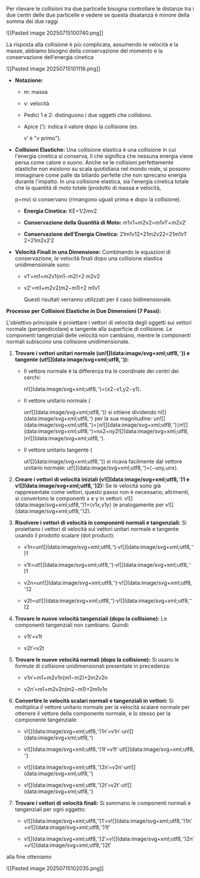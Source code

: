 Per rilevare le collisioni tra due particelle bisogna controllare le distanze tra i due centri delle due particelle e vedere se questa disatanza è minore della somma dei due raggi

![[Pasted image 20250715100740.png]]

La risposta alla collisione è più complicata, assumendo le velocità e la masse, abbiamo bisogno della conservazione del momento e la conservazione dell'energia cinetica

![[Pasted image 20250715101116.png]]

- **Notazione:**
    
    - m: massa
        
    - v: velocità
        
    - Pedici 1 e 2: distinguono i due oggetti che collidono.
        
    - Apice ('): indica il valore dopo la collisione (es.
        
        v′ è "v primo").
        
- **Collisioni Elastiche:** Una collisione elastica è una collisione in cui l'energia cinetica si conserva, il che significa che nessuna energia viene persa come calore o suono. Anche se le collisioni perfettamente elastiche non esistono su scala quotidiana nel mondo reale, si possono immaginare come palle da biliardo perfette che non sprecano energia durante l'impatto. In una collisione elastica, sia l'energia cinetica totale che la quantità di moto totale (prodotto di massa e velocità,
    
    p=mv) si conservano (rimangono uguali prima e dopo la collisione).
    
    - **Energia Cinetica:** KE=1/2​mv2
        
    - **Conservazione della Quantità di Moto:** m1​v1​+m2​v2​=m1​v1′​+m2​v2′​
        
    - **Conservazione dell'Energia Cinetica:** 21​m1​v12​+21​m2​v22​=21​m1​v1′​2+21​m2​v2′​2
        
- **Velocità Finali in una Dimensione:** Combinando le equazioni di conservazione, le velocità finali dopo una collisione elastica unidimensionale sono:
    
    - v1′​=m1​+m2​v1​(m1​−m2​)+2 m2​v2​​
        
    - v2′​=m1​+m2​v2​(m2​−m1​)+2 m1​v1​​
        
        Questi risultati verranno utilizzati per il caso bidimensionale.
        

**Processo per Collisioni Elastiche in Due Dimensioni (7 Passi):**

L'obiettivo principale è proiettare i vettori di velocità degli oggetti sui vettori normale (perpendicolare) e tangente alla superficie di collisione. Le componenti tangenziali delle velocità non cambiano, mentre le componenti normali subiscono una collisione unidimensionale.

1. **Trovare i vettori unitari normale (un![](data:image/svg+xml;utf8,<svg xmlns="http://www.w3.org/2000/svg" width="0.471em" height="0.714em" style="width:0.471em" viewBox="0 0 471 714" preserveAspectRatio="xMinYMin"><path d="M377 20c0-5.333 1.833-10 5.5-14S391 0 397 0c4.667 0 8.667 1.667 12 5
    3.333 2.667 6.667 9 10 19 6.667 24.667 20.333 43.667 41 57 7.333 4.667 11
    10.667 11 18 0 6-1 10-3 12s-6.667 5-14 9c-28.667 14.667-53.667 35.667-75 63
    -1.333 1.333-3.167 3.5-5.5 6.5s-4 4.833-5 5.5c-1 .667-2.5 1.333-4.5 2s-4.333 1
    -7 1c-4.667 0-9.167-1.833-13.5-5.5S337 184 337 178c0-12.667 15.667-32.333 47-59
    H213l-171-1c-8.667-6-13-12.333-13-19 0-4.667 4.333-11.333 13-20h359
    c-16-25.333-24-45-24-59z"></path></svg>)) e tangente (ut![](data:image/svg+xml;utf8,<svg xmlns="http://www.w3.org/2000/svg" width="0.471em" height="0.714em" style="width:0.471em" viewBox="0 0 471 714" preserveAspectRatio="xMinYMin"><path d="M377 20c0-5.333 1.833-10 5.5-14S391 0 397 0c4.667 0 8.667 1.667 12 5
    3.333 2.667 6.667 9 10 19 6.667 24.667 20.333 43.667 41 57 7.333 4.667 11
    10.667 11 18 0 6-1 10-3 12s-6.667 5-14 9c-28.667 14.667-53.667 35.667-75 63
    -1.333 1.333-3.167 3.5-5.5 6.5s-4 4.833-5 5.5c-1 .667-2.5 1.333-4.5 2s-4.333 1
    -7 1c-4.667 0-9.167-1.833-13.5-5.5S337 184 337 178c0-12.667 15.667-32.333 47-59
    H213l-171-1c-8.667-6-13-12.333-13-19 0-4.667 4.333-11.333 13-20h359
    c-16-25.333-24-45-24-59z"></path></svg>)):**
    
    - Il vettore normale è la differenza tra le coordinate dei centri dei cerchi:
        
        n![](data:image/svg+xml;utf8,<svg xmlns="http://www.w3.org/2000/svg" width="0.471em" height="0.714em" style="width:0.471em" viewBox="0 0 471 714" preserveAspectRatio="xMinYMin"><path d="M377 20c0-5.333 1.833-10 5.5-14S391 0 397 0c4.667 0 8.667 1.667 12 5
        3.333 2.667 6.667 9 10 19 6.667 24.667 20.333 43.667 41 57 7.333 4.667 11
        10.667 11 18 0 6-1 10-3 12s-6.667 5-14 9c-28.667 14.667-53.667 35.667-75 63
        -1.333 1.333-3.167 3.5-5.5 6.5s-4 4.833-5 5.5c-1 .667-2.5 1.333-4.5 2s-4.333 1
        -7 1c-4.667 0-9.167-1.833-13.5-5.5S337 184 337 178c0-12.667 15.667-32.333 47-59
        H213l-171-1c-8.667-6-13-12.333-13-19 0-4.667 4.333-11.333 13-20h359
        c-16-25.333-24-45-24-59z"></path></svg>)=⟨x2​−x1​,y2​−y1​⟩.
        
    - Il vettore unitario normale (
        
        un![](data:image/svg+xml;utf8,<svg xmlns="http://www.w3.org/2000/svg" width="0.471em" height="0.714em" style="width:0.471em" viewBox="0 0 471 714" preserveAspectRatio="xMinYMin"><path d="M377 20c0-5.333 1.833-10 5.5-14S391 0 397 0c4.667 0 8.667 1.667 12 5
        3.333 2.667 6.667 9 10 19 6.667 24.667 20.333 43.667 41 57 7.333 4.667 11
        10.667 11 18 0 6-1 10-3 12s-6.667 5-14 9c-28.667 14.667-53.667 35.667-75 63
        -1.333 1.333-3.167 3.5-5.5 6.5s-4 4.833-5 5.5c-1 .667-2.5 1.333-4.5 2s-4.333 1
        -7 1c-4.667 0-9.167-1.833-13.5-5.5S337 184 337 178c0-12.667 15.667-32.333 47-59
        H213l-171-1c-8.667-6-13-12.333-13-19 0-4.667 4.333-11.333 13-20h359
        c-16-25.333-24-45-24-59z"></path></svg>)) si ottiene dividendo n![](data:image/svg+xml;utf8,<svg xmlns="http://www.w3.org/2000/svg" width="0.471em" height="0.714em" style="width:0.471em" viewBox="0 0 471 714" preserveAspectRatio="xMinYMin"><path d="M377 20c0-5.333 1.833-10 5.5-14S391 0 397 0c4.667 0 8.667 1.667 12 5
        3.333 2.667 6.667 9 10 19 6.667 24.667 20.333 43.667 41 57 7.333 4.667 11
        10.667 11 18 0 6-1 10-3 12s-6.667 5-14 9c-28.667 14.667-53.667 35.667-75 63
        -1.333 1.333-3.167 3.5-5.5 6.5s-4 4.833-5 5.5c-1 .667-2.5 1.333-4.5 2s-4.333 1
        -7 1c-4.667 0-9.167-1.833-13.5-5.5S337 184 337 178c0-12.667 15.667-32.333 47-59
        H213l-171-1c-8.667-6-13-12.333-13-19 0-4.667 4.333-11.333 13-20h359
        c-16-25.333-24-45-24-59z"></path></svg>) per la sua magnitudine: un![](data:image/svg+xml;utf8,<svg xmlns="http://www.w3.org/2000/svg" width="0.471em" height="0.714em" style="width:0.471em" viewBox="0 0 471 714" preserveAspectRatio="xMinYMin"><path d="M377 20c0-5.333 1.833-10 5.5-14S391 0 397 0c4.667 0 8.667 1.667 12 5
        3.333 2.667 6.667 9 10 19 6.667 24.667 20.333 43.667 41 57 7.333 4.667 11
        10.667 11 18 0 6-1 10-3 12s-6.667 5-14 9c-28.667 14.667-53.667 35.667-75 63
        -1.333 1.333-3.167 3.5-5.5 6.5s-4 4.833-5 5.5c-1 .667-2.5 1.333-4.5 2s-4.333 1
        -7 1c-4.667 0-9.167-1.833-13.5-5.5S337 184 337 178c0-12.667 15.667-32.333 47-59
        H213l-171-1c-8.667-6-13-12.333-13-19 0-4.667 4.333-11.333 13-20h359
        c-16-25.333-24-45-24-59z"></path></svg>)=∣n![](data:image/svg+xml;utf8,<svg xmlns="http://www.w3.org/2000/svg" width="0.471em" height="0.714em" style="width:0.471em" viewBox="0 0 471 714" preserveAspectRatio="xMinYMin"><path d="M377 20c0-5.333 1.833-10 5.5-14S391 0 397 0c4.667 0 8.667 1.667 12 5
        3.333 2.667 6.667 9 10 19 6.667 24.667 20.333 43.667 41 57 7.333 4.667 11
        10.667 11 18 0 6-1 10-3 12s-6.667 5-14 9c-28.667 14.667-53.667 35.667-75 63
        -1.333 1.333-3.167 3.5-5.5 6.5s-4 4.833-5 5.5c-1 .667-2.5 1.333-4.5 2s-4.333 1
        -7 1c-4.667 0-9.167-1.833-13.5-5.5S337 184 337 178c0-12.667 15.667-32.333 47-59
        H213l-171-1c-8.667-6-13-12.333-13-19 0-4.667 4.333-11.333 13-20h359
        c-16-25.333-24-45-24-59z"></path></svg>)∣n![](data:image/svg+xml;utf8,<svg xmlns="http://www.w3.org/2000/svg" width="0.471em" height="0.714em" style="width:0.471em" viewBox="0 0 471 714" preserveAspectRatio="xMinYMin"><path d="M377 20c0-5.333 1.833-10 5.5-14S391 0 397 0c4.667 0 8.667 1.667 12 5
        3.333 2.667 6.667 9 10 19 6.667 24.667 20.333 43.667 41 57 7.333 4.667 11
        10.667 11 18 0 6-1 10-3 12s-6.667 5-14 9c-28.667 14.667-53.667 35.667-75 63
        -1.333 1.333-3.167 3.5-5.5 6.5s-4 4.833-5 5.5c-1 .667-2.5 1.333-4.5 2s-4.333 1
        -7 1c-4.667 0-9.167-1.833-13.5-5.5S337 184 337 178c0-12.667 15.667-32.333 47-59
        H213l-171-1c-8.667-6-13-12.333-13-19 0-4.667 4.333-11.333 13-20h359
        c-16-25.333-24-45-24-59z"></path></svg>)​=nx2​+ny2​![](data:image/svg+xml;utf8,<svg xmlns="http://www.w3.org/2000/svg" width="400em" height="1.5429em" viewBox="0 0 400000 1080" preserveAspectRatio="xMinYMin slice"><path d="M95,702
        c-2.7,0,-7.17,-2.7,-13.5,-8c-5.8,-5.3,-9.5,-10,-9.5,-14
        c0,-2,0.3,-3.3,1,-4c1.3,-2.7,23.83,-20.7,67.5,-54
        c44.2,-33.3,65.8,-50.3,66.5,-51c1.3,-1.3,3,-2,5,-2c4.7,0,8.7,3.3,12,10
        s173,378,173,378c0.7,0,35.3,-71,104,-213c68.7,-142,137.5,-285,206.5,-429
        c69,-144,104.5,-217.7,106.5,-221
        l0 -0
        c5.3,-9.3,12,-14,20,-14
        H400000v40H845.2724
        s-225.272,467,-225.272,467s-235,486,-235,486c-2.7,4.7,-9,7,-19,7
        c-6,0,-10,-1,-12,-3s-194,-422,-194,-422s-65,47,-65,47z
        M834 80h400000v40h-400000z"></path></svg>)​n![](data:image/svg+xml;utf8,<svg xmlns="http://www.w3.org/2000/svg" width="0.471em" height="0.714em" style="width:0.471em" viewBox="0 0 471 714" preserveAspectRatio="xMinYMin"><path d="M377 20c0-5.333 1.833-10 5.5-14S391 0 397 0c4.667 0 8.667 1.667 12 5
        3.333 2.667 6.667 9 10 19 6.667 24.667 20.333 43.667 41 57 7.333 4.667 11
        10.667 11 18 0 6-1 10-3 12s-6.667 5-14 9c-28.667 14.667-53.667 35.667-75 63
        -1.333 1.333-3.167 3.5-5.5 6.5s-4 4.833-5 5.5c-1 .667-2.5 1.333-4.5 2s-4.333 1
        -7 1c-4.667 0-9.167-1.833-13.5-5.5S337 184 337 178c0-12.667 15.667-32.333 47-59
        H213l-171-1c-8.667-6-13-12.333-13-19 0-4.667 4.333-11.333 13-20h359
        c-16-25.333-24-45-24-59z"></path></svg>)​.
        
    - Il vettore unitario tangente (
        
        ut![](data:image/svg+xml;utf8,<svg xmlns="http://www.w3.org/2000/svg" width="0.471em" height="0.714em" style="width:0.471em" viewBox="0 0 471 714" preserveAspectRatio="xMinYMin"><path d="M377 20c0-5.333 1.833-10 5.5-14S391 0 397 0c4.667 0 8.667 1.667 12 5
        3.333 2.667 6.667 9 10 19 6.667 24.667 20.333 43.667 41 57 7.333 4.667 11
        10.667 11 18 0 6-1 10-3 12s-6.667 5-14 9c-28.667 14.667-53.667 35.667-75 63
        -1.333 1.333-3.167 3.5-5.5 6.5s-4 4.833-5 5.5c-1 .667-2.5 1.333-4.5 2s-4.333 1
        -7 1c-4.667 0-9.167-1.833-13.5-5.5S337 184 337 178c0-12.667 15.667-32.333 47-59
        H213l-171-1c-8.667-6-13-12.333-13-19 0-4.667 4.333-11.333 13-20h359
        c-16-25.333-24-45-24-59z"></path></svg>)) si ricava facilmente dal vettore unitario normale: ut![](data:image/svg+xml;utf8,<svg xmlns="http://www.w3.org/2000/svg" width="0.471em" height="0.714em" style="width:0.471em" viewBox="0 0 471 714" preserveAspectRatio="xMinYMin"><path d="M377 20c0-5.333 1.833-10 5.5-14S391 0 397 0c4.667 0 8.667 1.667 12 5
        3.333 2.667 6.667 9 10 19 6.667 24.667 20.333 43.667 41 57 7.333 4.667 11
        10.667 11 18 0 6-1 10-3 12s-6.667 5-14 9c-28.667 14.667-53.667 35.667-75 63
        -1.333 1.333-3.167 3.5-5.5 6.5s-4 4.833-5 5.5c-1 .667-2.5 1.333-4.5 2s-4.333 1
        -7 1c-4.667 0-9.167-1.833-13.5-5.5S337 184 337 178c0-12.667 15.667-32.333 47-59
        H213l-171-1c-8.667-6-13-12.333-13-19 0-4.667 4.333-11.333 13-20h359
        c-16-25.333-24-45-24-59z"></path></svg>)=⟨−uny​,unx​⟩.
        
2. **Creare i vettori di velocità iniziali (v![](data:image/svg+xml;utf8,<svg xmlns="http://www.w3.org/2000/svg" width="0.471em" height="0.714em" style="width:0.471em" viewBox="0 0 471 714" preserveAspectRatio="xMinYMin"><path d="M377 20c0-5.333 1.833-10 5.5-14S391 0 397 0c4.667 0 8.667 1.667 12 5
    3.333 2.667 6.667 9 10 19 6.667 24.667 20.333 43.667 41 57 7.333 4.667 11
    10.667 11 18 0 6-1 10-3 12s-6.667 5-14 9c-28.667 14.667-53.667 35.667-75 63
    -1.333 1.333-3.167 3.5-5.5 6.5s-4 4.833-5 5.5c-1 .667-2.5 1.333-4.5 2s-4.333 1
    -7 1c-4.667 0-9.167-1.833-13.5-5.5S337 184 337 178c0-12.667 15.667-32.333 47-59
    H213l-171-1c-8.667-6-13-12.333-13-19 0-4.667 4.333-11.333 13-20h359
    c-16-25.333-24-45-24-59z"></path></svg>)1​ e v![](data:image/svg+xml;utf8,<svg xmlns="http://www.w3.org/2000/svg" width="0.471em" height="0.714em" style="width:0.471em" viewBox="0 0 471 714" preserveAspectRatio="xMinYMin"><path d="M377 20c0-5.333 1.833-10 5.5-14S391 0 397 0c4.667 0 8.667 1.667 12 5
    3.333 2.667 6.667 9 10 19 6.667 24.667 20.333 43.667 41 57 7.333 4.667 11
    10.667 11 18 0 6-1 10-3 12s-6.667 5-14 9c-28.667 14.667-53.667 35.667-75 63
    -1.333 1.333-3.167 3.5-5.5 6.5s-4 4.833-5 5.5c-1 .667-2.5 1.333-4.5 2s-4.333 1
    -7 1c-4.667 0-9.167-1.833-13.5-5.5S337 184 337 178c0-12.667 15.667-32.333 47-59
    H213l-171-1c-8.667-6-13-12.333-13-19 0-4.667 4.333-11.333 13-20h359
    c-16-25.333-24-45-24-59z"></path></svg>)2​):** Se le velocità sono già rappresentate come vettori, questo passo non è necessario; altrimenti, si convertono le componenti x e y in vettori: v![](data:image/svg+xml;utf8,<svg xmlns="http://www.w3.org/2000/svg" width="0.471em" height="0.714em" style="width:0.471em" viewBox="0 0 471 714" preserveAspectRatio="xMinYMin"><path d="M377 20c0-5.333 1.833-10 5.5-14S391 0 397 0c4.667 0 8.667 1.667 12 5
    3.333 2.667 6.667 9 10 19 6.667 24.667 20.333 43.667 41 57 7.333 4.667 11
    10.667 11 18 0 6-1 10-3 12s-6.667 5-14 9c-28.667 14.667-53.667 35.667-75 63
    -1.333 1.333-3.167 3.5-5.5 6.5s-4 4.833-5 5.5c-1 .667-2.5 1.333-4.5 2s-4.333 1
    -7 1c-4.667 0-9.167-1.833-13.5-5.5S337 184 337 178c0-12.667 15.667-32.333 47-59
    H213l-171-1c-8.667-6-13-12.333-13-19 0-4.667 4.333-11.333 13-20h359
    c-16-25.333-24-45-24-59z"></path></svg>)1​=⟨v1x​,v1y​⟩ (e analogamente per v![](data:image/svg+xml;utf8,<svg xmlns="http://www.w3.org/2000/svg" width="0.471em" height="0.714em" style="width:0.471em" viewBox="0 0 471 714" preserveAspectRatio="xMinYMin"><path d="M377 20c0-5.333 1.833-10 5.5-14S391 0 397 0c4.667 0 8.667 1.667 12 5
    3.333 2.667 6.667 9 10 19 6.667 24.667 20.333 43.667 41 57 7.333 4.667 11
    10.667 11 18 0 6-1 10-3 12s-6.667 5-14 9c-28.667 14.667-53.667 35.667-75 63
    -1.333 1.333-3.167 3.5-5.5 6.5s-4 4.833-5 5.5c-1 .667-2.5 1.333-4.5 2s-4.333 1
    -7 1c-4.667 0-9.167-1.833-13.5-5.5S337 184 337 178c0-12.667 15.667-32.333 47-59
    H213l-171-1c-8.667-6-13-12.333-13-19 0-4.667 4.333-11.333 13-20h359
    c-16-25.333-24-45-24-59z"></path></svg>)2​).
3.  **Risolvere i vettori di velocità in componenti normali e tangenziali:** Si proiettano i vettori di velocità sui vettori unitari normale e tangente usando il prodotto scalare (dot product):
    
    - v1n​=un![](data:image/svg+xml;utf8,<svg xmlns="http://www.w3.org/2000/svg" width="0.471em" height="0.714em" style="width:0.471em" viewBox="0 0 471 714" preserveAspectRatio="xMinYMin"><path d="M377 20c0-5.333 1.833-10 5.5-14S391 0 397 0c4.667 0 8.667 1.667 12 5
        3.333 2.667 6.667 9 10 19 6.667 24.667 20.333 43.667 41 57 7.333 4.667 11
        10.667 11 18 0 6-1 10-3 12s-6.667 5-14 9c-28.667 14.667-53.667 35.667-75 63
        -1.333 1.333-3.167 3.5-5.5 6.5s-4 4.833-5 5.5c-1 .667-2.5 1.333-4.5 2s-4.333 1
        -7 1c-4.667 0-9.167-1.833-13.5-5.5S337 184 337 178c0-12.667 15.667-32.333 47-59
        H213l-171-1c-8.667-6-13-12.333-13-19 0-4.667 4.333-11.333 13-20h359
        c-16-25.333-24-45-24-59z"></path></svg>)⋅v![](data:image/svg+xml;utf8,<svg xmlns="http://www.w3.org/2000/svg" width="0.471em" height="0.714em" style="width:0.471em" viewBox="0 0 471 714" preserveAspectRatio="xMinYMin"><path d="M377 20c0-5.333 1.833-10 5.5-14S391 0 397 0c4.667 0 8.667 1.667 12 5
        3.333 2.667 6.667 9 10 19 6.667 24.667 20.333 43.667 41 57 7.333 4.667 11
        10.667 11 18 0 6-1 10-3 12s-6.667 5-14 9c-28.667 14.667-53.667 35.667-75 63
        -1.333 1.333-3.167 3.5-5.5 6.5s-4 4.833-5 5.5c-1 .667-2.5 1.333-4.5 2s-4.333 1
        -7 1c-4.667 0-9.167-1.833-13.5-5.5S337 184 337 178c0-12.667 15.667-32.333 47-59
        H213l-171-1c-8.667-6-13-12.333-13-19 0-4.667 4.333-11.333 13-20h359
        c-16-25.333-24-45-24-59z"></path></svg>)1​
        
    - v1t​=ut![](data:image/svg+xml;utf8,<svg xmlns="http://www.w3.org/2000/svg" width="0.471em" height="0.714em" style="width:0.471em" viewBox="0 0 471 714" preserveAspectRatio="xMinYMin"><path d="M377 20c0-5.333 1.833-10 5.5-14S391 0 397 0c4.667 0 8.667 1.667 12 5
        3.333 2.667 6.667 9 10 19 6.667 24.667 20.333 43.667 41 57 7.333 4.667 11
        10.667 11 18 0 6-1 10-3 12s-6.667 5-14 9c-28.667 14.667-53.667 35.667-75 63
        -1.333 1.333-3.167 3.5-5.5 6.5s-4 4.833-5 5.5c-1 .667-2.5 1.333-4.5 2s-4.333 1
        -7 1c-4.667 0-9.167-1.833-13.5-5.5S337 184 337 178c0-12.667 15.667-32.333 47-59
        H213l-171-1c-8.667-6-13-12.333-13-19 0-4.667 4.333-11.333 13-20h359
        c-16-25.333-24-45-24-59z"></path></svg>)⋅v![](data:image/svg+xml;utf8,<svg xmlns="http://www.w3.org/2000/svg" width="0.471em" height="0.714em" style="width:0.471em" viewBox="0 0 471 714" preserveAspectRatio="xMinYMin"><path d="M377 20c0-5.333 1.833-10 5.5-14S391 0 397 0c4.667 0 8.667 1.667 12 5
        3.333 2.667 6.667 9 10 19 6.667 24.667 20.333 43.667 41 57 7.333 4.667 11
        10.667 11 18 0 6-1 10-3 12s-6.667 5-14 9c-28.667 14.667-53.667 35.667-75 63
        -1.333 1.333-3.167 3.5-5.5 6.5s-4 4.833-5 5.5c-1 .667-2.5 1.333-4.5 2s-4.333 1
        -7 1c-4.667 0-9.167-1.833-13.5-5.5S337 184 337 178c0-12.667 15.667-32.333 47-59
        H213l-171-1c-8.667-6-13-12.333-13-19 0-4.667 4.333-11.333 13-20h359
        c-16-25.333-24-45-24-59z"></path></svg>)1​
        
    - v2n​=un![](data:image/svg+xml;utf8,<svg xmlns="http://www.w3.org/2000/svg" width="0.471em" height="0.714em" style="width:0.471em" viewBox="0 0 471 714" preserveAspectRatio="xMinYMin"><path d="M377 20c0-5.333 1.833-10 5.5-14S391 0 397 0c4.667 0 8.667 1.667 12 5
        3.333 2.667 6.667 9 10 19 6.667 24.667 20.333 43.667 41 57 7.333 4.667 11
        10.667 11 18 0 6-1 10-3 12s-6.667 5-14 9c-28.667 14.667-53.667 35.667-75 63
        -1.333 1.333-3.167 3.5-5.5 6.5s-4 4.833-5 5.5c-1 .667-2.5 1.333-4.5 2s-4.333 1
        -7 1c-4.667 0-9.167-1.833-13.5-5.5S337 184 337 178c0-12.667 15.667-32.333 47-59
        H213l-171-1c-8.667-6-13-12.333-13-19 0-4.667 4.333-11.333 13-20h359
        c-16-25.333-24-45-24-59z"></path></svg>)⋅v![](data:image/svg+xml;utf8,<svg xmlns="http://www.w3.org/2000/svg" width="0.471em" height="0.714em" style="width:0.471em" viewBox="0 0 471 714" preserveAspectRatio="xMinYMin"><path d="M377 20c0-5.333 1.833-10 5.5-14S391 0 397 0c4.667 0 8.667 1.667 12 5
        3.333 2.667 6.667 9 10 19 6.667 24.667 20.333 43.667 41 57 7.333 4.667 11
        10.667 11 18 0 6-1 10-3 12s-6.667 5-14 9c-28.667 14.667-53.667 35.667-75 63
        -1.333 1.333-3.167 3.5-5.5 6.5s-4 4.833-5 5.5c-1 .667-2.5 1.333-4.5 2s-4.333 1
        -7 1c-4.667 0-9.167-1.833-13.5-5.5S337 184 337 178c0-12.667 15.667-32.333 47-59
        H213l-171-1c-8.667-6-13-12.333-13-19 0-4.667 4.333-11.333 13-20h359
        c-16-25.333-24-45-24-59z"></path></svg>)2​
        
    - v2t​=ut![](data:image/svg+xml;utf8,<svg xmlns="http://www.w3.org/2000/svg" width="0.471em" height="0.714em" style="width:0.471em" viewBox="0 0 471 714" preserveAspectRatio="xMinYMin"><path d="M377 20c0-5.333 1.833-10 5.5-14S391 0 397 0c4.667 0 8.667 1.667 12 5
        3.333 2.667 6.667 9 10 19 6.667 24.667 20.333 43.667 41 57 7.333 4.667 11
        10.667 11 18 0 6-1 10-3 12s-6.667 5-14 9c-28.667 14.667-53.667 35.667-75 63
        -1.333 1.333-3.167 3.5-5.5 6.5s-4 4.833-5 5.5c-1 .667-2.5 1.333-4.5 2s-4.333 1
        -7 1c-4.667 0-9.167-1.833-13.5-5.5S337 184 337 178c0-12.667 15.667-32.333 47-59
        H213l-171-1c-8.667-6-13-12.333-13-19 0-4.667 4.333-11.333 13-20h359
        c-16-25.333-24-45-24-59z"></path></svg>)⋅v![](data:image/svg+xml;utf8,<svg xmlns="http://www.w3.org/2000/svg" width="0.471em" height="0.714em" style="width:0.471em" viewBox="0 0 471 714" preserveAspectRatio="xMinYMin"><path d="M377 20c0-5.333 1.833-10 5.5-14S391 0 397 0c4.667 0 8.667 1.667 12 5
        3.333 2.667 6.667 9 10 19 6.667 24.667 20.333 43.667 41 57 7.333 4.667 11
        10.667 11 18 0 6-1 10-3 12s-6.667 5-14 9c-28.667 14.667-53.667 35.667-75 63
        -1.333 1.333-3.167 3.5-5.5 6.5s-4 4.833-5 5.5c-1 .667-2.5 1.333-4.5 2s-4.333 1
        -7 1c-4.667 0-9.167-1.833-13.5-5.5S337 184 337 178c0-12.667 15.667-32.333 47-59
        H213l-171-1c-8.667-6-13-12.333-13-19 0-4.667 4.333-11.333 13-20h359
        c-16-25.333-24-45-24-59z"></path></svg>)2​
        
4. **Trovare le nuove velocità tangenziali (dopo la collisione):** Le componenti tangenziali non cambiano. Quindi:
    
    - v1t′​=v1t​
        
    - v2t′​=v2t​
        
5. **Trovare le nuove velocità normali (dopo la collisione):** Si usano le formule di collisione unidimensionali presentate in precedenza:
    
    - v1n′​=m1​+m2​v1n​(m1​−m2​)+2m2​v2n​​
        
    - v2n′​=m1​+m2​v2n​(m2​−m1​)+2m1​v1n​​
        
6. **Convertire le velocità scalari normali e tangenziali in vettori:** Si moltiplica il vettore unitario normale per la velocità scalare normale per ottenere il vettore della componente normale, e lo stesso per la componente tangenziale:
    
    - v![](data:image/svg+xml;utf8,<svg xmlns="http://www.w3.org/2000/svg" width="0.471em" height="0.714em" style="width:0.471em" viewBox="0 0 471 714" preserveAspectRatio="xMinYMin"><path d="M377 20c0-5.333 1.833-10 5.5-14S391 0 397 0c4.667 0 8.667 1.667 12 5
        3.333 2.667 6.667 9 10 19 6.667 24.667 20.333 43.667 41 57 7.333 4.667 11
        10.667 11 18 0 6-1 10-3 12s-6.667 5-14 9c-28.667 14.667-53.667 35.667-75 63
        -1.333 1.333-3.167 3.5-5.5 6.5s-4 4.833-5 5.5c-1 .667-2.5 1.333-4.5 2s-4.333 1
        -7 1c-4.667 0-9.167-1.833-13.5-5.5S337 184 337 178c0-12.667 15.667-32.333 47-59
        H213l-171-1c-8.667-6-13-12.333-13-19 0-4.667 4.333-11.333 13-20h359
        c-16-25.333-24-45-24-59z"></path></svg>)1n′​=v1n′​⋅un![](data:image/svg+xml;utf8,<svg xmlns="http://www.w3.org/2000/svg" width="0.471em" height="0.714em" style="width:0.471em" viewBox="0 0 471 714" preserveAspectRatio="xMinYMin"><path d="M377 20c0-5.333 1.833-10 5.5-14S391 0 397 0c4.667 0 8.667 1.667 12 5
        3.333 2.667 6.667 9 10 19 6.667 24.667 20.333 43.667 41 57 7.333 4.667 11
        10.667 11 18 0 6-1 10-3 12s-6.667 5-14 9c-28.667 14.667-53.667 35.667-75 63
        -1.333 1.333-3.167 3.5-5.5 6.5s-4 4.833-5 5.5c-1 .667-2.5 1.333-4.5 2s-4.333 1
        -7 1c-4.667 0-9.167-1.833-13.5-5.5S337 184 337 178c0-12.667 15.667-32.333 47-59
        H213l-171-1c-8.667-6-13-12.333-13-19 0-4.667 4.333-11.333 13-20h359
        c-16-25.333-24-45-24-59z"></path></svg>)
        
    - v![](data:image/svg+xml;utf8,<svg xmlns="http://www.w3.org/2000/svg" width="0.471em" height="0.714em" style="width:0.471em" viewBox="0 0 471 714" preserveAspectRatio="xMinYMin"><path d="M377 20c0-5.333 1.833-10 5.5-14S391 0 397 0c4.667 0 8.667 1.667 12 5
        3.333 2.667 6.667 9 10 19 6.667 24.667 20.333 43.667 41 57 7.333 4.667 11
        10.667 11 18 0 6-1 10-3 12s-6.667 5-14 9c-28.667 14.667-53.667 35.667-75 63
        -1.333 1.333-3.167 3.5-5.5 6.5s-4 4.833-5 5.5c-1 .667-2.5 1.333-4.5 2s-4.333 1
        -7 1c-4.667 0-9.167-1.833-13.5-5.5S337 184 337 178c0-12.667 15.667-32.333 47-59
        H213l-171-1c-8.667-6-13-12.333-13-19 0-4.667 4.333-11.333 13-20h359
        c-16-25.333-24-45-24-59z"></path></svg>)1t′​=v1t′​⋅ut![](data:image/svg+xml;utf8,<svg xmlns="http://www.w3.org/2000/svg" width="0.471em" height="0.714em" style="width:0.471em" viewBox="0 0 471 714" preserveAspectRatio="xMinYMin"><path d="M377 20c0-5.333 1.833-10 5.5-14S391 0 397 0c4.667 0 8.667 1.667 12 5
        3.333 2.667 6.667 9 10 19 6.667 24.667 20.333 43.667 41 57 7.333 4.667 11
        10.667 11 18 0 6-1 10-3 12s-6.667 5-14 9c-28.667 14.667-53.667 35.667-75 63
        -1.333 1.333-3.167 3.5-5.5 6.5s-4 4.833-5 5.5c-1 .667-2.5 1.333-4.5 2s-4.333 1
        -7 1c-4.667 0-9.167-1.833-13.5-5.5S337 184 337 178c0-12.667 15.667-32.333 47-59
        H213l-171-1c-8.667-6-13-12.333-13-19 0-4.667 4.333-11.333 13-20h359
        c-16-25.333-24-45-24-59z"></path></svg>)
        
    - v![](data:image/svg+xml;utf8,<svg xmlns="http://www.w3.org/2000/svg" width="0.471em" height="0.714em" style="width:0.471em" viewBox="0 0 471 714" preserveAspectRatio="xMinYMin"><path d="M377 20c0-5.333 1.833-10 5.5-14S391 0 397 0c4.667 0 8.667 1.667 12 5
        3.333 2.667 6.667 9 10 19 6.667 24.667 20.333 43.667 41 57 7.333 4.667 11
        10.667 11 18 0 6-1 10-3 12s-6.667 5-14 9c-28.667 14.667-53.667 35.667-75 63
        -1.333 1.333-3.167 3.5-5.5 6.5s-4 4.833-5 5.5c-1 .667-2.5 1.333-4.5 2s-4.333 1
        -7 1c-4.667 0-9.167-1.833-13.5-5.5S337 184 337 178c0-12.667 15.667-32.333 47-59
        H213l-171-1c-8.667-6-13-12.333-13-19 0-4.667 4.333-11.333 13-20h359
        c-16-25.333-24-45-24-59z"></path></svg>)2n′​=v2n′​⋅un![](data:image/svg+xml;utf8,<svg xmlns="http://www.w3.org/2000/svg" width="0.471em" height="0.714em" style="width:0.471em" viewBox="0 0 471 714" preserveAspectRatio="xMinYMin"><path d="M377 20c0-5.333 1.833-10 5.5-14S391 0 397 0c4.667 0 8.667 1.667 12 5
        3.333 2.667 6.667 9 10 19 6.667 24.667 20.333 43.667 41 57 7.333 4.667 11
        10.667 11 18 0 6-1 10-3 12s-6.667 5-14 9c-28.667 14.667-53.667 35.667-75 63
        -1.333 1.333-3.167 3.5-5.5 6.5s-4 4.833-5 5.5c-1 .667-2.5 1.333-4.5 2s-4.333 1
        -7 1c-4.667 0-9.167-1.833-13.5-5.5S337 184 337 178c0-12.667 15.667-32.333 47-59
        H213l-171-1c-8.667-6-13-12.333-13-19 0-4.667 4.333-11.333 13-20h359
        c-16-25.333-24-45-24-59z"></path></svg>)
        
    - v![](data:image/svg+xml;utf8,<svg xmlns="http://www.w3.org/2000/svg" width="0.471em" height="0.714em" style="width:0.471em" viewBox="0 0 471 714" preserveAspectRatio="xMinYMin"><path d="M377 20c0-5.333 1.833-10 5.5-14S391 0 397 0c4.667 0 8.667 1.667 12 5
        3.333 2.667 6.667 9 10 19 6.667 24.667 20.333 43.667 41 57 7.333 4.667 11
        10.667 11 18 0 6-1 10-3 12s-6.667 5-14 9c-28.667 14.667-53.667 35.667-75 63
        -1.333 1.333-3.167 3.5-5.5 6.5s-4 4.833-5 5.5c-1 .667-2.5 1.333-4.5 2s-4.333 1
        -7 1c-4.667 0-9.167-1.833-13.5-5.5S337 184 337 178c0-12.667 15.667-32.333 47-59
        H213l-171-1c-8.667-6-13-12.333-13-19 0-4.667 4.333-11.333 13-20h359
        c-16-25.333-24-45-24-59z"></path></svg>)2t′​=v2t′​⋅ut![](data:image/svg+xml;utf8,<svg xmlns="http://www.w3.org/2000/svg" width="0.471em" height="0.714em" style="width:0.471em" viewBox="0 0 471 714" preserveAspectRatio="xMinYMin"><path d="M377 20c0-5.333 1.833-10 5.5-14S391 0 397 0c4.667 0 8.667 1.667 12 5
        3.333 2.667 6.667 9 10 19 6.667 24.667 20.333 43.667 41 57 7.333 4.667 11
        10.667 11 18 0 6-1 10-3 12s-6.667 5-14 9c-28.667 14.667-53.667 35.667-75 63
        -1.333 1.333-3.167 3.5-5.5 6.5s-4 4.833-5 5.5c-1 .667-2.5 1.333-4.5 2s-4.333 1
        -7 1c-4.667 0-9.167-1.833-13.5-5.5S337 184 337 178c0-12.667 15.667-32.333 47-59
        H213l-171-1c-8.667-6-13-12.333-13-19 0-4.667 4.333-11.333 13-20h359
        c-16-25.333-24-45-24-59z"></path></svg>)
        
7. **Trovare i vettori di velocità finali:** Si sommano le componenti normali e tangenziali per ogni oggetto:
    
    - v![](data:image/svg+xml;utf8,<svg xmlns="http://www.w3.org/2000/svg" width="0.471em" height="0.714em" style="width:0.471em" viewBox="0 0 471 714" preserveAspectRatio="xMinYMin"><path d="M377 20c0-5.333 1.833-10 5.5-14S391 0 397 0c4.667 0 8.667 1.667 12 5
        3.333 2.667 6.667 9 10 19 6.667 24.667 20.333 43.667 41 57 7.333 4.667 11
        10.667 11 18 0 6-1 10-3 12s-6.667 5-14 9c-28.667 14.667-53.667 35.667-75 63
        -1.333 1.333-3.167 3.5-5.5 6.5s-4 4.833-5 5.5c-1 .667-2.5 1.333-4.5 2s-4.333 1
        -7 1c-4.667 0-9.167-1.833-13.5-5.5S337 184 337 178c0-12.667 15.667-32.333 47-59
        H213l-171-1c-8.667-6-13-12.333-13-19 0-4.667 4.333-11.333 13-20h359
        c-16-25.333-24-45-24-59z"></path></svg>)1′​=v![](data:image/svg+xml;utf8,<svg xmlns="http://www.w3.org/2000/svg" width="0.471em" height="0.714em" style="width:0.471em" viewBox="0 0 471 714" preserveAspectRatio="xMinYMin"><path d="M377 20c0-5.333 1.833-10 5.5-14S391 0 397 0c4.667 0 8.667 1.667 12 5
        3.333 2.667 6.667 9 10 19 6.667 24.667 20.333 43.667 41 57 7.333 4.667 11
        10.667 11 18 0 6-1 10-3 12s-6.667 5-14 9c-28.667 14.667-53.667 35.667-75 63
        -1.333 1.333-3.167 3.5-5.5 6.5s-4 4.833-5 5.5c-1 .667-2.5 1.333-4.5 2s-4.333 1
        -7 1c-4.667 0-9.167-1.833-13.5-5.5S337 184 337 178c0-12.667 15.667-32.333 47-59
        H213l-171-1c-8.667-6-13-12.333-13-19 0-4.667 4.333-11.333 13-20h359
        c-16-25.333-24-45-24-59z"></path></svg>)1n′​+v![](data:image/svg+xml;utf8,<svg xmlns="http://www.w3.org/2000/svg" width="0.471em" height="0.714em" style="width:0.471em" viewBox="0 0 471 714" preserveAspectRatio="xMinYMin"><path d="M377 20c0-5.333 1.833-10 5.5-14S391 0 397 0c4.667 0 8.667 1.667 12 5
        3.333 2.667 6.667 9 10 19 6.667 24.667 20.333 43.667 41 57 7.333 4.667 11
        10.667 11 18 0 6-1 10-3 12s-6.667 5-14 9c-28.667 14.667-53.667 35.667-75 63
        -1.333 1.333-3.167 3.5-5.5 6.5s-4 4.833-5 5.5c-1 .667-2.5 1.333-4.5 2s-4.333 1
        -7 1c-4.667 0-9.167-1.833-13.5-5.5S337 184 337 178c0-12.667 15.667-32.333 47-59
        H213l-171-1c-8.667-6-13-12.333-13-19 0-4.667 4.333-11.333 13-20h359
        c-16-25.333-24-45-24-59z"></path></svg>)1t′​
        
    - v![](data:image/svg+xml;utf8,<svg xmlns="http://www.w3.org/2000/svg" width="0.471em" height="0.714em" style="width:0.471em" viewBox="0 0 471 714" preserveAspectRatio="xMinYMin"><path d="M377 20c0-5.333 1.833-10 5.5-14S391 0 397 0c4.667 0 8.667 1.667 12 5
        3.333 2.667 6.667 9 10 19 6.667 24.667 20.333 43.667 41 57 7.333 4.667 11
        10.667 11 18 0 6-1 10-3 12s-6.667 5-14 9c-28.667 14.667-53.667 35.667-75 63
        -1.333 1.333-3.167 3.5-5.5 6.5s-4 4.833-5 5.5c-1 .667-2.5 1.333-4.5 2s-4.333 1
        -7 1c-4.667 0-9.167-1.833-13.5-5.5S337 184 337 178c0-12.667 15.667-32.333 47-59
        H213l-171-1c-8.667-6-13-12.333-13-19 0-4.667 4.333-11.333 13-20h359
        c-16-25.333-24-45-24-59z"></path></svg>)2′​=v![](data:image/svg+xml;utf8,<svg xmlns="http://www.w3.org/2000/svg" width="0.471em" height="0.714em" style="width:0.471em" viewBox="0 0 471 714" preserveAspectRatio="xMinYMin"><path d="M377 20c0-5.333 1.833-10 5.5-14S391 0 397 0c4.667 0 8.667 1.667 12 5
        3.333 2.667 6.667 9 10 19 6.667 24.667 20.333 43.667 41 57 7.333 4.667 11
        10.667 11 18 0 6-1 10-3 12s-6.667 5-14 9c-28.667 14.667-53.667 35.667-75 63
        -1.333 1.333-3.167 3.5-5.5 6.5s-4 4.833-5 5.5c-1 .667-2.5 1.333-4.5 2s-4.333 1
        -7 1c-4.667 0-9.167-1.833-13.5-5.5S337 184 337 178c0-12.667 15.667-32.333 47-59
        H213l-171-1c-8.667-6-13-12.333-13-19 0-4.667 4.333-11.333 13-20h359
        c-16-25.333-24-45-24-59z"></path></svg>)2n′​+v![](data:image/svg+xml;utf8,<svg xmlns="http://www.w3.org/2000/svg" width="0.471em" height="0.714em" style="width:0.471em" viewBox="0 0 471 714" preserveAspectRatio="xMinYMin"><path d="M377 20c0-5.333 1.833-10 5.5-14S391 0 397 0c4.667 0 8.667 1.667 12 5
        3.333 2.667 6.667 9 10 19 6.667 24.667 20.333 43.667 41 57 7.333 4.667 11
        10.667 11 18 0 6-1 10-3 12s-6.667 5-14 9c-28.667 14.667-53.667 35.667-75 63
        -1.333 1.333-3.167 3.5-5.5 6.5s-4 4.833-5 5.5c-1 .667-2.5 1.333-4.5 2s-4.333 1
        -7 1c-4.667 0-9.167-1.833-13.5-5.5S337 184 337 178c0-12.667 15.667-32.333 47-59
        H213l-171-1c-8.667-6-13-12.333-13-19 0-4.667 4.333-11.333 13-20h359
        c-16-25.333-24-45-24-59z"></path></svg>)2t′​

alla fine otteniamo

![[Pasted image 20250715102035.png]]